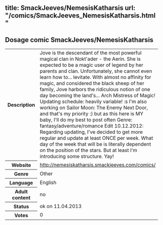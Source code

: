 title: SmackJeeves/NemesisKatharsis
url: "/comics/SmackJeeves_NemesisKatharsis.html"
---
Dosage comic SmackJeeves/NemesisKatharsis
-----------------------------------------

<table class="comicinfo">
<tr>
<th>Description</th><td>Jove is the descendant of the most powerful magical clan in Nokt'ader - the Aerin. She is expected to be a magic user of legend by her parents and clan. Unfortunately, she cannot even learn how to... levitate. With almost no affinity for magic, and considered the black sheep of her family, Jove harbors the ridiculous notion of one day becoming the land's... Arch Mistress of Magic! Updating schedule: heavily variable! :s I'm also working on Sailor Moon: The Enemy Next Door, and that's my priority :) but as this here is MY baby, I'll do my best to post often Genre: fantasy/adventure/romance Edit 10.12.2012: Regarding updating, I've decided to get more regular and update at least ONCE per week. What day of the week that will be is literally dependent on the position of the stars. But at least I'm introducing some structure. Yay!</td>
</tr>
<tr>
<th>Website</th><td><a href="http://nemesiskatharsis.smackjeeves.com/comics/">http://nemesiskatharsis.smackjeeves.com/comics/</a></td>
</tr>
<tr>
<th>Genre</th><td>Other</td>
</tr>
<tr>
<th>Language</th><td>English</td>
</tr>
<tr>
<th>Adult content</th><td>no</td>
</tr>
<tr>
<th>Status</th><td>ok on 11.04.2013</td>
</tr>
<tr>
<th>Votes</th><td>0</div></td>
</tr>
</table>
